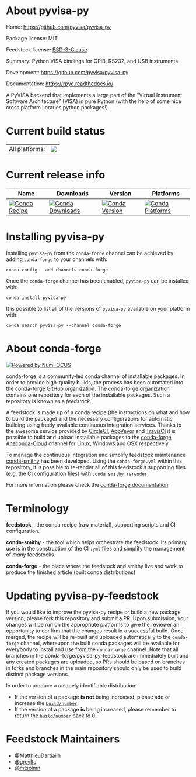 About pyvisa-py
===============

Home: https://github.com/pyvisa/pyvisa-py

Package license: MIT

Feedstock license: [BSD-3-Clause](https://github.com/conda-forge/pyvisa-py-feedstock/blob/master/LICENSE.txt)

Summary: Python VISA bindings for GPIB, RS232, and USB instruments

Development: https://github.com/pyvisa/pyvisa-py

Documentation: https://rpyc.readthedocs.io/

A PyVISA backend that implements a large part of the "Virtual
Instrument Software Architecture" (VISA) in pure Python (with the
help of some nice cross platform libraries python packages!).


Current build status
====================


<table><tr><td>All platforms:</td>
    <td>
      <a href="https://dev.azure.com/conda-forge/feedstock-builds/_build/latest?definitionId=4991&branchName=master">
        <img src="https://dev.azure.com/conda-forge/feedstock-builds/_apis/build/status/pyvisa-py-feedstock?branchName=master">
      </a>
    </td>
  </tr>
</table>

Current release info
====================

| Name | Downloads | Version | Platforms |
| --- | --- | --- | --- |
| [![Conda Recipe](https://img.shields.io/badge/recipe-pyvisa--py-green.svg)](https://anaconda.org/conda-forge/pyvisa-py) | [![Conda Downloads](https://img.shields.io/conda/dn/conda-forge/pyvisa-py.svg)](https://anaconda.org/conda-forge/pyvisa-py) | [![Conda Version](https://img.shields.io/conda/vn/conda-forge/pyvisa-py.svg)](https://anaconda.org/conda-forge/pyvisa-py) | [![Conda Platforms](https://img.shields.io/conda/pn/conda-forge/pyvisa-py.svg)](https://anaconda.org/conda-forge/pyvisa-py) |

Installing pyvisa-py
====================

Installing `pyvisa-py` from the `conda-forge` channel can be achieved by adding `conda-forge` to your channels with:

```
conda config --add channels conda-forge
```

Once the `conda-forge` channel has been enabled, `pyvisa-py` can be installed with:

```
conda install pyvisa-py
```

It is possible to list all of the versions of `pyvisa-py` available on your platform with:

```
conda search pyvisa-py --channel conda-forge
```


About conda-forge
=================

[![Powered by NumFOCUS](https://img.shields.io/badge/powered%20by-NumFOCUS-orange.svg?style=flat&colorA=E1523D&colorB=007D8A)](http://numfocus.org)

conda-forge is a community-led conda channel of installable packages.
In order to provide high-quality builds, the process has been automated into the
conda-forge GitHub organization. The conda-forge organization contains one repository
for each of the installable packages. Such a repository is known as a *feedstock*.

A feedstock is made up of a conda recipe (the instructions on what and how to build
the package) and the necessary configurations for automatic building using freely
available continuous integration services. Thanks to the awesome service provided by
[CircleCI](https://circleci.com/), [AppVeyor](https://www.appveyor.com/)
and [TravisCI](https://travis-ci.com/) it is possible to build and upload installable
packages to the [conda-forge](https://anaconda.org/conda-forge)
[Anaconda-Cloud](https://anaconda.org/) channel for Linux, Windows and OSX respectively.

To manage the continuous integration and simplify feedstock maintenance
[conda-smithy](https://github.com/conda-forge/conda-smithy) has been developed.
Using the ``conda-forge.yml`` within this repository, it is possible to re-render all of
this feedstock's supporting files (e.g. the CI configuration files) with ``conda smithy rerender``.

For more information please check the [conda-forge documentation](https://conda-forge.org/docs/).

Terminology
===========

**feedstock** - the conda recipe (raw material), supporting scripts and CI configuration.

**conda-smithy** - the tool which helps orchestrate the feedstock.
                   Its primary use is in the construction of the CI ``.yml`` files
                   and simplify the management of *many* feedstocks.

**conda-forge** - the place where the feedstock and smithy live and work to
                  produce the finished article (built conda distributions)


Updating pyvisa-py-feedstock
============================

If you would like to improve the pyvisa-py recipe or build a new
package version, please fork this repository and submit a PR. Upon submission,
your changes will be run on the appropriate platforms to give the reviewer an
opportunity to confirm that the changes result in a successful build. Once
merged, the recipe will be re-built and uploaded automatically to the
`conda-forge` channel, whereupon the built conda packages will be available for
everybody to install and use from the `conda-forge` channel.
Note that all branches in the conda-forge/pyvisa-py-feedstock are
immediately built and any created packages are uploaded, so PRs should be based
on branches in forks and branches in the main repository should only be used to
build distinct package versions.

In order to produce a uniquely identifiable distribution:
 * If the version of a package **is not** being increased, please add or increase
   the [``build/number``](https://conda.io/docs/user-guide/tasks/build-packages/define-metadata.html#build-number-and-string).
 * If the version of a package **is** being increased, please remember to return
   the [``build/number``](https://conda.io/docs/user-guide/tasks/build-packages/define-metadata.html#build-number-and-string)
   back to 0.

Feedstock Maintainers
=====================

* [@MatthieuDartiailh](https://github.com/MatthieuDartiailh/)
* [@greyltc](https://github.com/greyltc/)
* [@mtsolmn](https://github.com/mtsolmn/)

